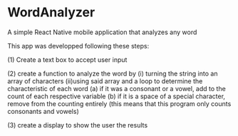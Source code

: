 # WordAnalyzer
A simple React Native mobile application that analyzes any word

This app was developped following these steps:

(1) Create a text box to accept user input

(2) create a function to analyze the word by (i) turning the string into an array of characters (ii)using said array and a loop to determine the characteristic of each word (a) if it was a consonant or a vowel, add to the count of each respective variable (b) if it is a space of a special character, remove from the counting entirely (this means that this program only counts consonants and vowels)

(3) create a display to show the user the results

